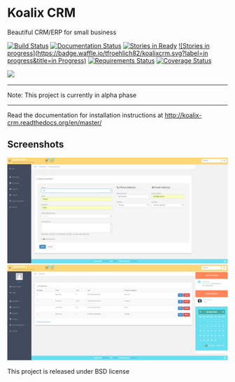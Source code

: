 Koalix CRM
==========

Beautiful CRM/ERP for small business

[![Build Status](https://travis-ci.org/tfroehlich82/koalixcrm.svg)](https://travis-ci.org/tfroehlich82/koalixcrm)
[![Documentation Status](https://readthedocs.org/projects/koalix-crm/badge/?version=latest)](https://readthedocs.org/projects/koalix-crm/?badge=latest)
[![Stories in Ready](https://badge.waffle.io/tfroehlich82/koalixcrm.png?label=ready&title=Ready)](https://waffle.io/tfroehlich82/koalixcrm)
[![Stories in progress](https://badge.waffle.io/tfroehlich82/koalixcrm.svg?label=in progress&title=in Progress)](http://waffle.io/tfroehlich82/koalixcrm)
[![Requirements Status](https://requires.io/github/tfroehlich82/koalixcrm/requirements.svg?branch=master)](https://requires.io/github/tfroehlich82/koalixcrm/requirements/?branch=master)
[![Coverage Status](https://img.shields.io/coveralls/tfroehlich82/koalixcrm.svg)](https://coveralls.io/r/tfroehlich82/koalixcrm)


[<img src="https://www.paypalobjects.com/en_US/i/btn/btn_donateCC_LG.gif">](https://www.paypal.com/cgi-bin/webscr?cmd=_s-xclick&hosted_button_id=ES8RFB7JN9CXC)


**********************************************
Note: This project is currently in alpha phase
**********************************************

Read the documentation for installation instructions at http://koalix-crm.readthedocs.org/en/master/

## Screenshots
![Alt Create Customer](/doc/source/images/customer_create.png "Create Customer")
![Alt Product Overview](/doc/source/images/product_overview.png "Product Overview")

This project is released under BSD license
